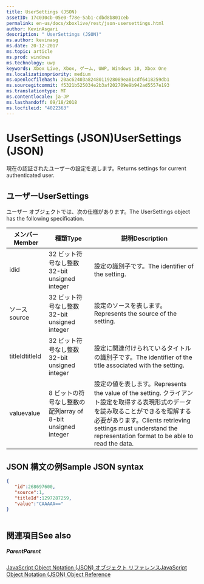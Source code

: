 ```yaml
---
title: UserSettings (JSON)
assetID: 17c030cb-05e0-f78e-5ab1-cdbd8b801ceb
permalink: en-us/docs/xboxlive/rest/json-usersettings.html
author: KevinAsgari
description: " UserSettings (JSON)"
ms.author: kevinasg
ms.date: 20-12-2017
ms.topic: article
ms.prod: windows
ms.technology: uwp
keywords: Xbox Live, Xbox, ゲーム, UWP, Windows 10, Xbox One
ms.localizationpriority: medium
ms.openlocfilehash: 20ac62403a8248011928089ea81cdf6418259db1
ms.sourcegitcommit: f5321b525034e2b3af202709e9b942ad5557e193
ms.translationtype: MT
ms.contentlocale: ja-JP
ms.lasthandoff: 09/18/2018
ms.locfileid: "4022363"
---
```

# <a name="usersettings-json"></a><span data-ttu-id="379ef-104">UserSettings (JSON)</span><span class="sxs-lookup"><span data-stu-id="379ef-104">UserSettings (JSON)</span></span>
<span data-ttu-id="379ef-105">現在の認証されたユーザーの設定を返します。</span><span class="sxs-lookup"><span data-stu-id="379ef-105">Returns settings for current authenticated user.</span></span> 
<a id="ID4EN"></a>

 
## <a name="usersettings"></a><span data-ttu-id="379ef-106">ユーザー</span><span class="sxs-lookup"><span data-stu-id="379ef-106">UserSettings</span></span>
 
<span data-ttu-id="379ef-107">ユーザー オブジェクトでは、次の仕様があります。</span><span class="sxs-lookup"><span data-stu-id="379ef-107">The UserSettings object has the following specification.</span></span>
 
| <span data-ttu-id="379ef-108">メンバー</span><span class="sxs-lookup"><span data-stu-id="379ef-108">Member</span></span>| <span data-ttu-id="379ef-109">種類</span><span class="sxs-lookup"><span data-stu-id="379ef-109">Type</span></span>| <span data-ttu-id="379ef-110">説明</span><span class="sxs-lookup"><span data-stu-id="379ef-110">Description</span></span>| 
| --- | --- | --- | 
| <span data-ttu-id="379ef-111">id</span><span class="sxs-lookup"><span data-stu-id="379ef-111">id</span></span>| <span data-ttu-id="379ef-112">32 ビット符号なし整数</span><span class="sxs-lookup"><span data-stu-id="379ef-112">32-bit unsigned integer</span></span>| <span data-ttu-id="379ef-113">設定の識別子です。</span><span class="sxs-lookup"><span data-stu-id="379ef-113">The identifier of the setting.</span></span>| 
| <span data-ttu-id="379ef-114">ソース</span><span class="sxs-lookup"><span data-stu-id="379ef-114">source</span></span>| <span data-ttu-id="379ef-115">32 ビット符号なし整数</span><span class="sxs-lookup"><span data-stu-id="379ef-115">32-bit unsigned integer</span></span>| <span data-ttu-id="379ef-116">設定のソースを表します。</span><span class="sxs-lookup"><span data-stu-id="379ef-116">Represents the source of the setting.</span></span> | 
| <span data-ttu-id="379ef-117">titleId</span><span class="sxs-lookup"><span data-stu-id="379ef-117">titleId</span></span>| <span data-ttu-id="379ef-118">32 ビット符号なし整数</span><span class="sxs-lookup"><span data-stu-id="379ef-118">32-bit unsigned integer</span></span>| <span data-ttu-id="379ef-119">設定に関連付けられているタイトルの識別子です。</span><span class="sxs-lookup"><span data-stu-id="379ef-119">The identifier of the title associated with the setting.</span></span> | 
| <span data-ttu-id="379ef-120">value</span><span class="sxs-lookup"><span data-stu-id="379ef-120">value</span></span>| <span data-ttu-id="379ef-121">8 ビットの符号なし整数の配列</span><span class="sxs-lookup"><span data-stu-id="379ef-121">array of 8-bit unsigned integer</span></span>| <span data-ttu-id="379ef-122">設定の値を表します。</span><span class="sxs-lookup"><span data-stu-id="379ef-122">Represents the value of the setting.</span></span> <span data-ttu-id="379ef-123">クライアント設定を取得する表現形式のデータを読み取ることができるを理解する必要があります。</span><span class="sxs-lookup"><span data-stu-id="379ef-123">Clients retrieving settings must understand the representation format to be able to read the data.</span></span> | 
  
<a id="ID4EJC"></a>

 
## <a name="sample-json-syntax"></a><span data-ttu-id="379ef-124">JSON 構文の例</span><span class="sxs-lookup"><span data-stu-id="379ef-124">Sample JSON syntax</span></span>
 

```json
{
   "id":268697600,
   "source":1,
   "titleId":1297287259,
   "value":"CAAAAA=="
}
    
```

  
<a id="ID4ESC"></a>

 
## <a name="see-also"></a><span data-ttu-id="379ef-125">関連項目</span><span class="sxs-lookup"><span data-stu-id="379ef-125">See also</span></span>
 
<a id="ID4EUC"></a>

 
##### <a name="parent"></a><span data-ttu-id="379ef-126">Parent</span><span class="sxs-lookup"><span data-stu-id="379ef-126">Parent</span></span> 

[<span data-ttu-id="379ef-127">JavaScript Object Notation (JSON) オブジェクト リファレンス</span><span class="sxs-lookup"><span data-stu-id="379ef-127">JavaScript Object Notation (JSON) Object Reference</span></span>](atoc-xboxlivews-reference-json.md)

   